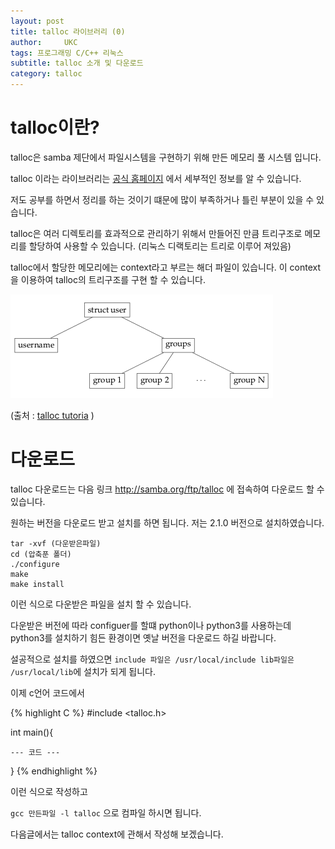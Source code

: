 ```yaml
---
layout: post
title: talloc 라이브러리 (0)
author:     UKC
tags: 프로그래밍 C/C++ 리눅스 
subtitle: talloc 소개 및 다운로드 
category: talloc
---
```


# talloc이란?

talloc은 samba 제단에서 파일시스템을 구현하기 위해 만든 메모리 풀 시스템 입니다.

talloc 이라는 라이브러리는 [공식 홈페이지](https://talloc.samba.org/talloc/doc/html/index.html) 에서 세부적인 정보를 알 수 있습니다.

저도 공부를 하면서 정리를 하는 것이기 떄문에 많이 부족하거나 틀린 부분이 있을 수 있습니다.

talloc은 여러 디렉토리를 효과적으로 관리하기 위해서 만들어진 만큼 트리구조로 메모리를 할당하여 사용할 수 있습니다. (리눅스 디랙토리는 트리로 이루어 져있음)

talloc에서 할당한 메모리에는 context라고 부르는 해더 파일이 있습니다. 이 context을 이용하여 talloc의 트리구조를 구현 할 수 있습니다.

![계층구조](/img/2019-10-01/context_tree.png)

(출처 : [talloc tutoria](https://talloc.samba.org/talloc/doc/html/libtalloc__context.html) )

# 다운로드 

talloc 다운로드는 다음 링크 http://samba.org/ftp/talloc 에 접속하여 다운로드 할 수 있습니다. 

원하는 버전을 다운로드 받고 설치를 하면 됩니다. 저는 2.1.0 버전으로 설치하였습니다.

	tar -xvf (다운받은파일)
	cd (압축푼 폴더)
	./configure
	make
	make install  

이런 식으로 다운받은 파일을 설치 할 수 있습니다.

다운받은 버전에 따라 configuer를 할떄 python이나 python3를 사용하는데 python3를 설치하기 힘든 환경이면 옛날 버전을 다운로드 하길 바랍니다.

설공적으로 설치를 하였으면 `include 파일은 /usr/local/include lib파일은 /usr/local/lib`에 설치가 되게 됩니다.

이제 c언어 코드에서 
 
{% highlight C %}
#include <talloc.h>

int main(){
	
	--- 코드 ---	

}
{% endhighlight %}

이런 식으로 작성하고 

`gcc 만든파일 -l talloc` 으로 컴파일 하시면 됩니다.

다음글에서는 talloc context에 관해서 작성해 보겠습니다. 

